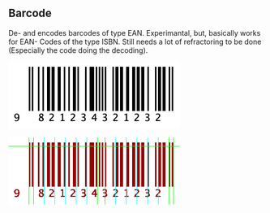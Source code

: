 Barcode
-------
De- and encodes barcodes of type EAN.
Experimantal, but, basically works for EAN- Codes of the type ISBN. Still needs a lot of refractoring to be done (Especially the code doing the decoding). 

![A generated barcode](generated_barcode.png)

![A decoded barcode, showing some debug information. All seems to be ok!](debugImage.png)
